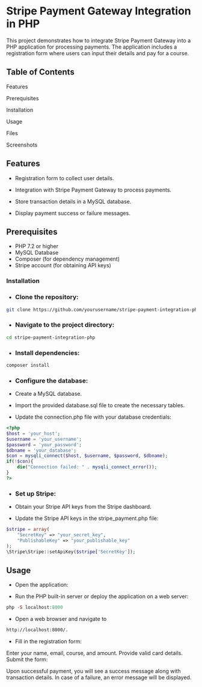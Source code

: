 # Stripe Payment Gateway Integration in PHP

This project demonstrates how to integrate Stripe Payment Gateway into a PHP application for processing payments. The application includes a registration form where users can input their details and pay for a course.

## Table of Contents
Features

Prerequisites

Installation

Usage

Files

Screenshots

## Features
- Registration form to collect user details.

- Integration with Stripe Payment Gateway to process payments.

- Store transaction details in a MySQL database.

- Display payment success or failure messages.

## Prerequisites
- PHP 7.2 or higher
- MySQL Database
- Composer (for dependency management)
- Stripe account (for obtaining API keys)

### Installation
- ### Clone the repository:

```bash
git clone https://github.com/yourusername/stripe-payment-integration-php.git
```
- ### Navigate to the project directory:
```bash
cd stripe-payment-integration-php
```
- ### Install dependencies:
```bash
composer install
```
- ### Configure the database:

- Create a MySQL database.
- Import the provided database.sql file to create the necessary tables.
- Update the connection.php file with your database credentials:
```php
<?php
$host = 'your_host';
$username = 'your_username';
$password = 'your_password';
$dbname = 'your_database';
$con = mysqli_connect($host, $username, $password, $dbname);
if(!$con){
    die("Connection failed: " . mysqli_connect_error());
}
?>
```
- ### Set up Stripe:

- Obtain your Stripe API keys from the Stripe dashboard.
- Update the Stripe API keys in the stripe_payment.php file:

```php
$stripe = array(
    "SecretKey" => "your_secret_key",
    "PublishableKey" => "your_publishable_key"
);
\Stripe\Stripe::setApiKey($stripe['SecretKey']);

```

## Usage
- Open the application:

- Run the PHP built-in server or deploy the application on a web server:
```php
php -S localhost:8000
```
- Open a web browser and navigate to 
```bash
http://localhost:8000/.
```
- Fill in the registration form:

Enter your name, email, course, and amount.
Provide valid card details.
Submit the form:

Upon successful payment, you will see a success message along with transaction details.
In case of a failure, an error message will be displayed.

